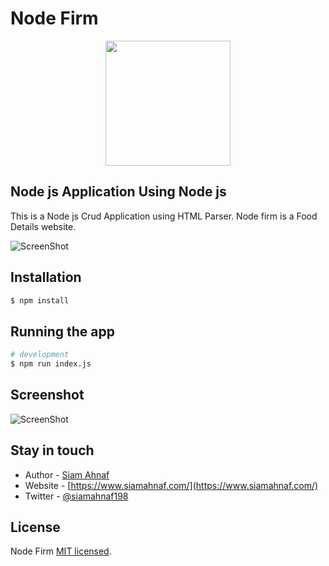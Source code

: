 # Node Firm
<p align="center">
  <a href="https://www.siamahnaf.com/" target="blank"><img src="https://lh3.googleusercontent.com/d/1otxg0vwa395hbgPco_CUExdgJPkIx-t4" width="200"/> </a>
</p>

## Node js Application Using Node js
This is a Node js Crud Application using HTML Parser. Node firm is a Food Details website.

![ScreenShot](https://lh3.googleusercontent.com/d/1nS_iPuNvOn5koftAkyodiKDKgqh5Z-MF)

## Installation

```bash
$ npm install
```

## Running the app

```bash
# development
$ npm run index.js
```

## Screenshot
![ScreenShot](https://lh3.googleusercontent.com/d/1ef7wcw1tp7LK8r8d9GkeDVCtVIwrVHVv)

## Stay in touch

- Author - [Siam Ahnaf](https://www.siamahnaf.com/)
- Website - [https://www.siamahnaf.com/](https://www.siamahnaf.com/)
- Twitter - [@siamahnaf198](https://twitter.com/siamahnaf198)

## License

Node Firm [MIT licensed](LICENSE).

